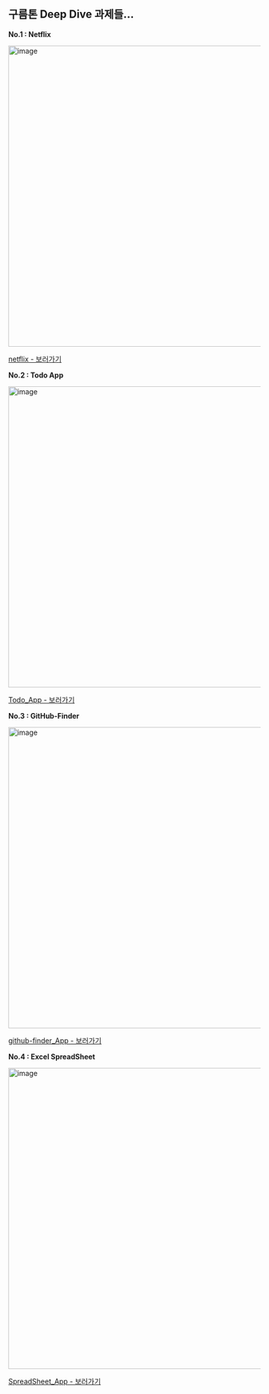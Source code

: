 ## 구름톤 Deep Dive 과제들...

**No.1 : Netflix**

<img width="600" alt="image" src="https://github.com/user-attachments/assets/2596dbd3-71ef-4c33-873e-4405d6eaa136">

[netflix - 보러가기](https://yeongjae0114.github.io/goorm/frontend/html-css/netflix/)

**No.2 : Todo App**

<img width="600" alt="image" src="https://github.com/user-attachments/assets/1b79fb4a-f9de-47fe-8c09-e797c017fc60">

[Todo_App - 보러가기](https://yeongjae0114.github.io/goorm/frontend/js-projects/Todo_App)

**No.3 : GitHub-Finder** 

<img width="600" alt="image" src="https://github.com/user-attachments/assets/8735abb4-5e2e-4490-97cd-17feb6ed36a7">

[github-finder_App - 보러가기](https://yeongjae0114.github.io/goorm/frontend/js-projects/github-finder_App)

**No.4 : Excel SpreadSheet** 

<img width="600" alt="image" src="https://github.com/user-attachments/assets/359f9e67-25ee-493a-be37-938ce5457d12">

[SpreadSheet_App - 보러가기](https://yeongjae0114.github.io/goorm/frontend/js-projects/SpreadSheet_App)
